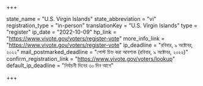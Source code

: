 +++

state_name = "U.S. Virgin Islands"
state_abbreviation = "vi"
registration_type = "in-person"
translationKey = "U.S. Virgin Islands"
type = "register"
ip_date = "2022-10-09"
hp_link = "https://www.vivote.gov/voters/register-vote"
more_info_link = "https://www.vivote.gov/voters/register-vote"
ip_deadline = "রবিবার, ৯ অক্টোবর, ২০২২"
mail_postmarked_deadline = "পোস্ট চিহ্ন করা আবশ্যক (রবিবার, ৯ অক্টোবর, ২০২২)"
confirm_registration_link = "https://www.vivote.gov/voters/lookup"
default_ip_deadline = "নির্বাচনী দিনের ৩০ দিন আগে"

+++